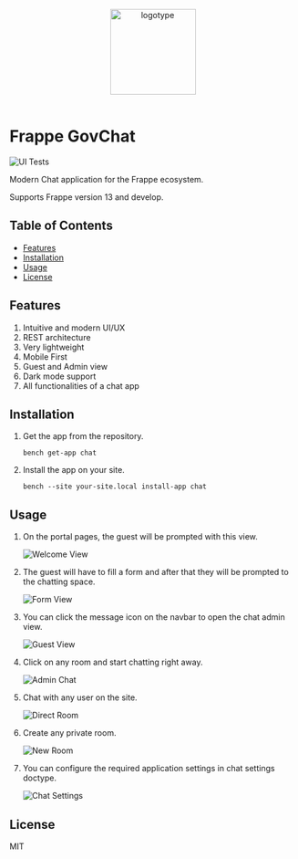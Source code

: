 <br>
<div align="center">
<img width="150" alt="logotype" src=".github/images/logo.png">
</div>
<br>

# Frappe GovChat

![UI Tests](https://github.com/frappe/chat/actions/workflows/ui-tests.yml/badge.svg)

Modern Chat application for the Frappe ecosystem.

Supports Frappe version 13 and develop.

## Table of Contents

- [Features](#features)
- [Installation](#installation)
- [Usage](#usage)
- [License](#license)

## Features

1. Intuitive and modern UI/UX
2. REST architecture
3. Very lightweight
4. Mobile First
5. Guest and Admin view
6. Dark mode support
7. All functionalities of a chat app

## Installation

1. Get the app from the repository.

   ```
   bench get-app chat
   ```

2. Install the app on your site.
   ```
   bench --site your-site.local install-app chat
   ```

## Usage

1. On the portal pages, the guest will be prompted with this view.

   ![Welcome View](.github/images/welcome-screen.png)

2. The guest will have to fill a form and after that they will be prompted to the chatting space.

   ![Form View](.github/images/guest-form-fill.gif)

3. You can click the message icon on the navbar to open the chat admin view.

   ![Guest View](.github/images/admin-view.gif)

4. Click on any room and start chatting right away.

   ![Admin Chat](.github/images/admin-chat.gif)

5. Chat with any user on the site.

   ![Direct Room](.github/images/direct-room.gif)

6. Create any private room.

   ![New Room](.github/images/new-room.gif)

7. You can configure the required application settings in chat settings doctype.

   ![Chat Settings](.github/images/chat-settings.png)

## License

MIT
